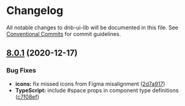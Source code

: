 # Changelog

All notable changes to dnb-ui-lib will be documented in this file. See
[Conventional Commits](https://conventionalcommits.org) for commit guidelines.

## [8.0.1](https://github.com/dnbexperience/eufemia/compare/v8.0.0...v8.0.1) (2020-12-17)


### Bug Fixes

* **icons:** fix missed icons from Figma misalignment ([2d7a917](https://github.com/dnbexperience/eufemia/commit/2d7a9173649705426f80bcffe1b82b1a1bc3f26f))
* **TypeScript:** include #space props in component type definitions ([c7f08ef](https://github.com/dnbexperience/eufemia/commit/c7f08efd19a70f23e96b9f188d52dce75290da77))
